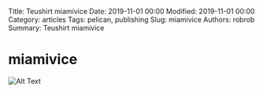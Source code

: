 Title: Teushirt miamivice
Date: 2019-11-01 00:00
Modified: 2019-11-01 00:00
Category: articles
Tags: pelican, publishing
Slug: miamivice
Authors: robrob
Summary: Teushirt miamivice

# miamivice
![Alt Text]({static}/images/template_img_teushirt.jpg)